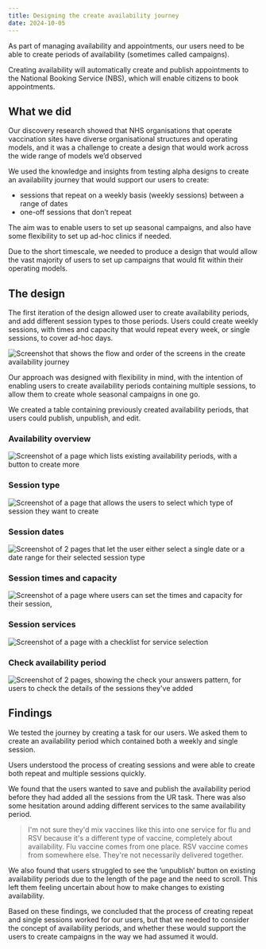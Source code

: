 ```yaml
---
title: Designing the create availability journey
date: 2024-10-05
---
```


As part of managing availability and appointments, our users need to be able to create periods of availability (sometimes called campaigns).

Creating availability will automatically create and publish appointments to the National Booking Service (NBS), which will enable citizens to book appointments.

## What we did

Our discovery research showed that NHS organisations that operate vaccination sites have diverse organisational structures and operating models, and it was a challenge to create a design that would work across the wide range of models we’d observed

We used the knowledge and insights from testing alpha designs to create an availability journey that would support our users to create:

- sessions that repeat on a weekly basis (weekly sessions) between a range of dates
- one-off sessions that don’t repeat

The aim was to enable users to set up seasonal campaigns, and also have some flexibility to set up ad-hoc clinics if needed.

Due to the short timescale, we needed to produce a design that would allow the vast majority of users to set up campaigns that would fit within their operating models.

## The design

The first iteration of the design allowed user to create availability periods, and add different session types to those periods. Users could create weekly sessions, with times and capacity that would repeat every week, or single sessions, to cover ad-hoc days.

![Screenshot that shows the flow and order of the screens in the create availability journey](flow.png)

Our approach was designed with flexibility in mind, with the intention of enabling users to create availability periods containing multiple sessions, to allow them to create whole seasonal campaigns in one go.

We created a table containing previously created availability periods, that users could publish, unpublish, and edit.

### Availability overview

![Screenshot of a page which lists existing availability periods, with a button to create more](availability-overview.png)

### Session type

![Screenshot of a page that allows the users to select which type of session they want to create](session-type.png)

### Session dates

![Screenshot of 2 pages that let the user either select a single date or a date range for their selected session type](session-dates.png)

### Session times and capacity

![Screenshot of a page where users can set the times and capacity for their session, ](session-time-capacity.png)

### Session services

![Screenshot of a page with a checklist for service selection](session-services.png)

### Check availability period

![Screenshot of 2 pages, showing the check your answers pattern, for users to check the details of the sessions they've added](check-session.png)

## Findings

We tested the journey by creating a task for our users. We asked them to create an availability period which contained both a weekly and single session.

Users understood the process of creating sessions and were able to create both repeat and multiple sessions quickly.

We found that the users wanted to save and publish the availability period before they had added all the sessions from the UR task. There was also some hesitation around adding different services to the same availability period.

> I'm not sure they'd mix vaccines like this into one service for flu and RSV because it's a different type of vaccine, completely about availability. Flu vaccine comes from one place. RSV vaccine comes from somewhere else. They're not necessarily delivered together.

We also found that users struggled to see the ‘unpublish’ button on existing availability periods due to the length of the page and the need to scroll. This left them feeling uncertain about how to make changes to existing availability.

Based on these findings, we concluded that the process of creating repeat and single sessions worked for our users, but that we needed to consider the concept of availability periods, and whether these would support the users to create campaigns in the way we had assumed it would.
